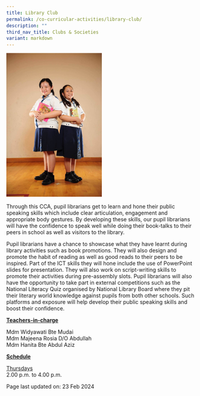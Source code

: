 ```yaml
---
title: Library Club
permalink: /co-curricular-activities/library-club/
description: ""
third_nav_title: Clubs & Societies
variant: markdown
---
```

<img style="width: 50%;" src="/images/library.jpeg">
<p>Through this CCA, pupil librarians get to learn and hone their public speaking skills which include clear articulation, engagement and appropriate body gestures. By developing these skills, our pupil librarians will have the confidence to speak well while doing their book-talks to their peers in school as well as visitors to the library.</p>
<p>Pupil librarians have a chance to showcase what they have learnt during library activities such as book promotions. They will also design and promote the habit of reading as well as good reads to their peers to be inspired. Part of the ICT skills they will hone include the use of PowerPoint slides for presentation. They will also work on script-writing skills to promote their activities during pre-assembly slots. Pupil librarians will also have the opportunity to take part in external competitions such as the National Literacy Quiz organised by National Library Board where they pit their literary world knowledge against pupils from both other schools. Such platforms and exposure will help develop their public speaking skills and boost their confidence.</p>
<p><u><strong>Teachers-in-charge</strong></u></p>
<p>Mdm Widyawati Bte Mudai<br>Mdm Majeena Rosia D/O Abdullah<br>Mdm Hanita Bte Abdul Aziz</p>
<p><u><strong>Schedule</strong></u></p>
<p><u>Thursdays</u><br>2.00 p.m. to 4.00 p.m.</p>
<p>Page last updated on: 23 Feb 2024</p>